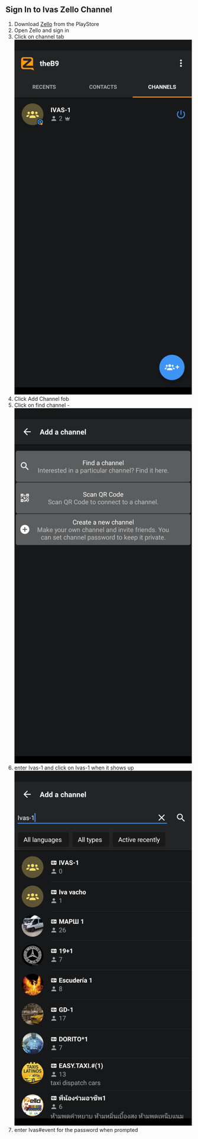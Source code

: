 ## Sign In to Ivas Zello Channel

1. Download [Zello](https://play.google.com/store/apps/details?id=com.loudtalks&hl=en_US&gl=US) from the PlayStore
1. Open Zello and sign in
1. Click on channel tab
![](1.png)
1. Click Add Channel fob
1. Click on find channel
-![](2.png)
1. enter Ivas-1 and click on Ivas-1 when it shows up
![](3.png)
1. enter Ivas#event for the password when prompted
